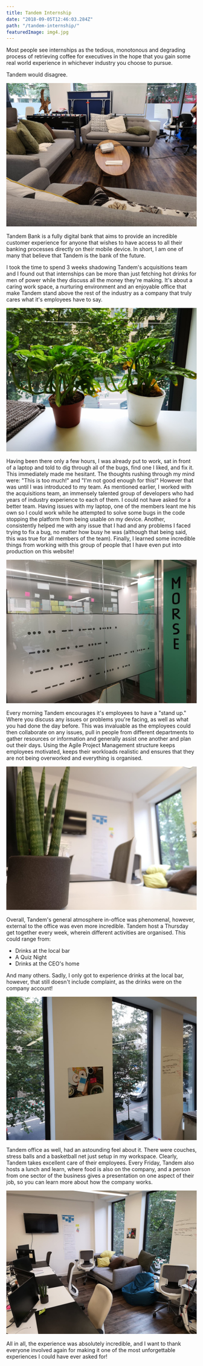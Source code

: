 ```yaml
---
title: Tandem Internship
date: "2018-09-05T12:46:03.284Z"
path: "/tandem-internship/"
featuredImage: img4.jpg
---
```

Most people see internships as the tedious, monotonous and degrading process of retrieving coffee for executives in the hope that you gain some real world experience in whichever industry you choose to pursue.

Tandem would disagree.

![](./img1.jpg)

Tandem Bank is a fully digital bank that aims to provide an incredible customer experience for anyone that wishes to have access to all their banking processes directly on their mobile device. In short, I am one of many that believe that Tandem is the bank of the future.

I took the time to spend 3 weeks shadowing Tandem's acquisitions team and I found out that internships can be more than just fetching hot drinks for men of power while they discuss all the money they're making. It's about a caring work space, a nurturing environment and an enjoyable office that make Tandem stand above the rest of the industry as a company that truly cares what it's employees have to say.

![](img2.jpg)

Having been there only a few hours, I was already put to work, sat in front of a laptop and told to dig through all of the bugs, find one I liked, and fix it. This immediately made me hesitant. The thoughts rushing through my mind were: "This is too much!" and "I'm not good enough for this!" However that was until I was introduced to my team. As mentioned earlier, I worked with the acquisitions team, an immensely talented group of developers who had years of industry experience to each of them. I could not have asked for a better team. Having issues with my laptop, one of the members leant me his own so I could work while he attempted to solve some bugs in the code stopping the platform from being usable on my device. Another, consistently helped me with any issue that I had and any problems I faced trying to fix a bug, no matter how busy he was (although that being said, this was true for all members of the team). Finally, I learned some incredible things from working with this group of people that I have even put into production on this website!

![](img3.jpg)

Every morning Tandem encourages it's employees to have a "stand up." Where you discuss any issues or problems you're facing, as well as what you had done the day before. This was invaluable as the employees could then collaborate on any issues, pull in people from different departments to gather resources or information and generally assist one another and plan out their days. Using the Agile Project Management structure keeps employees motivated, keeps their workloads realistic and ensures that they are not being overworked and everything is organised.

![](img4.jpg)

Overall, Tandem's general atmosphere in-office was phenomenal, however, external to the office was even more incredible. Tandem host a Thursday get together every week, wherein different activities are organised. This could range from:

* Drinks at the local bar
* A Quiz Night
* Drinks at the CEO's home

And many others. Sadly, I only got to experience drinks at the local bar, however, that still doesn't include complaint, as the drinks were on the company account!

![](img5.jpg)

Tandem office as well, had an astounding feel about it. There were couches, stress balls and a basketball net just setup in my workspace. Clearly, Tandem takes excellent care of their employees. Every Friday, Tandem also hosts a lunch and learn, where food is also on the company, and a person from one sector of the business gives a presentation on one aspect of their job, so you can learn more about how the company works.

![](img6.jpg)

All in all, the experience was absolutely incredible, and I want to thank everyone involved again for making it one of the most unforgettable experiences I could have ever asked for!
